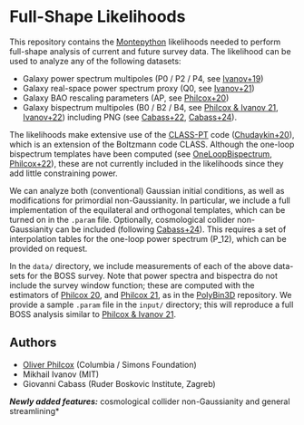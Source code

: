 # Full-Shape Likelihoods

This repository contains the [Montepython](https://github.com/brinckmann/montepython_public) likelihoods needed to perform full-shape analysis of current and future survey data. The likelihood can be used to analyze any of the following datasets:
- Galaxy power spectrum multipoles (P0 / P2 / P4, see [Ivanov+19](https://arxiv.org/abs/1909.05277))
- Galaxy real-space power spectrum proxy (Q0, see [Ivanov+21](https://arxiv.org/abs/2110.00006))
- Galaxy BAO rescaling parameters (AP, see [Philcox+20](https://arxiv.org/abs/2002.04035))
- Galaxy bispectrum multipoles (B0 / B2 / B4, see [Philcox & Ivanov 21](https://arxiv.org/abs/2112.04515), [Ivanov+22](https://arxiv.org/abs/2302.04414)) including PNG (see [Cabass+22](https://arxiv.org/abs/2201.07238), [Cabass+24](https://arxiv.org/abs/2404.01894)).

The likelihoods make extensive use of the [CLASS-PT](https://github.com/michalychforever/CLASS-PT) code ([Chudaykin+20](https://arxiv.org/abs/2004.10607)), which is an extension of the Boltzmann code CLASS. Although the one-loop bispectrum templates have been computed (see [OneLoopBispectrum](https://github.com/oliverphilcox/OneLoopBispectrum), [Philcox+22](https://arxiv.org/abs/2206.02800)), these are not currently included in the likelihoods since they add little constraining power.

We can analyze both (conventional) Gaussian initial conditions, as well as modifications for primordial non-Gaussianity. In particular, we include a full implementation of the equilateral and orthogonal templates, which can be turned on in the ```.param``` file. Optionally, cosmological collider non-Gaussianity can be included (following [Cabass+24](https://arxiv.org/abs/2404.01894)). This requires a set of interpolation tables for the one-loop power spectrum (P_12), which can be provided on request.

In the ```data/``` directory, we include measurements of each of the above data-sets for the BOSS survey. Note that power spectra and bispectra do not include the survey window function; these are computed with the estimators of [Philcox 20](https://arxiv.org/abs/2012.09389), and [Philcox 21](https://arxiv.org/abs/2107.06287), as in the [PolyBin3D](https://github.com/oliverphilcox/PolyBin3D) repository. We provide a sample ```.param``` file in the ```input/``` directory; this will reproduce a full BOSS analysis similar to [Philcox & Ivanov 21](https://arxiv.org/abs/2112.04515).

## Authors
- [Oliver Philcox](mailto:ohep2@cantab.ac.uk) (Columbia / Simons Foundation)
- Mikhail Ivanov (MIT)
- Giovanni Cabass (Ruder Boskovic Institute, Zagreb)

***Newly added features:*** cosmological collider non-Gaussianity and general streamlining*
